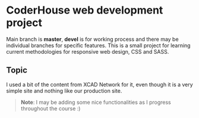 # CoderHouse web development project

Main branch is **master**, **devel** is for working process and there may be individual branches for specific features.
This is a small project for learning current methodologies for responsive web design, CSS and SASS.

## Topic

I used a bit of the content from XCAD Network for it, even though it is a very simple site and nothing like our production site.

> **Note**: I may be adding some nice functionalities as I progress throughout the course :) 